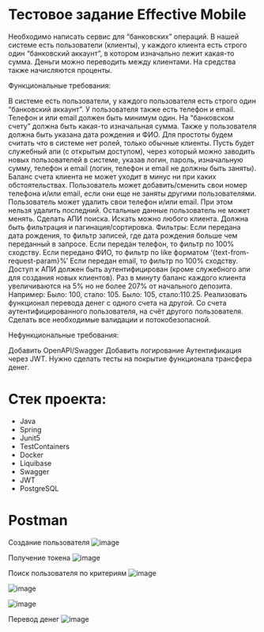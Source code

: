 # Тестовое задание Effective Mobile
Необходимо написать сервис для “банковских” операций. В нашей системе есть пользователи (клиенты), у каждого клиента есть строго один “банковский аккаунт”, в котором изначально лежит какая-то сумма. Деньги можно переводить между клиентами. На средства также начисляются проценты.

Функциональные требования:

В системе есть пользователи, у каждого пользователя есть строго один “банковский аккаунт”. У пользователя также есть телефон и email. Телефон и или email должен быть минимум один. На “банковском счету” должна быть какая-то изначальная сумма. Также у пользователя должна быть указана дата рождения и ФИО.
Для простоты будем считать что в системе нет ролей, только обычные клиенты. Пусть будет служебный апи (с открытым доступом), через который можно заводить новых пользователей в системе, указав логин, пароль, изначальную сумму, телефон и email (логин, телефон и email не должны быть заняты). 
Баланс счета клиента не может уходит в минус ни при каких обстоятельствах.
Пользователь может добавить/сменить свои номер телефона и/или email, если они еще не заняты другими пользователями.
Пользователь может удалить свои телефон и/или email. При этом нельзя удалить последний.
Остальные данные пользователь не может менять.
Сделать АПИ поиска. Искать можно любого клиента. Должна быть фильтрация и пагинация/сортировка. Фильтры:
Если передана дата рождения, то фильтр записей, где дата рождения больше чем переданный в запросе.
Если передан телефон, то фильтр по 100% сходству.
Если передано ФИО, то фильтр по like форматом ‘{text-from-request-param}%’
Если передан email, то фильтр по 100% сходству. 
Доступ к АПИ должен быть аутентифицирован (кроме служебного апи для создания новых клиентов).
Раз в минуту баланс каждого клиента увеличиваются на 5% но не более 207% от начального депозита.
Например:
Было: 100, стало: 105.
Было: 105, стало:110.25.
Реализовать функционал перевода денег с одного счета на другой. Со счета аутентифицированного пользователя, на счёт другого пользователя. Сделать все необходимые валидации и потокобезопасной.


Нефункциональные требования:

Добавить OpenAPI/Swagger
Добавить логирование
Аутентификация через JWT.
Нужно сделать тесты на покрытие функционала трансфера денег.

# Стек проекта:
 * Java
 * Spring
 * Junit5
 * TestContainers
 * Docker
 * Liquibase
 * Swagger
 * JWT
 * PostgreSQL

# Postman 
 Создание пользователя
 ![image](https://github.com/LancerAC/BankTest/assets/152904551/4ef4e443-f049-467e-9af3-b9c83dd825ed)


 Получение токена
 ![image](https://github.com/LancerAC/BankTest/assets/152904551/8cfc9083-2d82-482e-89d8-8a69cf554851)


 Поиск пользователя по критериям
 ![image](https://github.com/LancerAC/BankTest/assets/152904551/a7939d8e-e5af-43f0-967e-d7b79459ed28)

 
 ![image](https://github.com/LancerAC/BankTest/assets/152904551/026c8e70-30ea-4a3b-944d-22f08bb9b438)

 
 ![image](https://github.com/LancerAC/BankTest/assets/152904551/9ff37dd3-4e88-42f0-a76d-c8a57109206d)


 Перевод денег
 ![image](https://github.com/LancerAC/BankTest/assets/152904551/0824012a-b355-42b5-9d4c-2b6a403e35c7)
